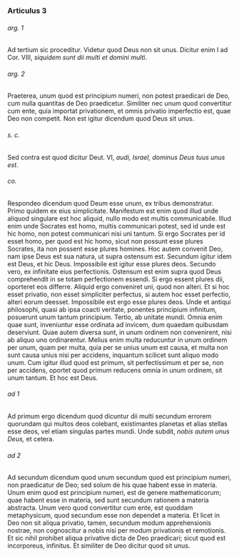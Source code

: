 ### Articulus 3

###### arg. 1
Ad tertium sic proceditur. Videtur quod Deus non sit unus. Dicitur enim I ad Cor. VIII, *siquidem sunt dii multi et domini multi*.

###### arg. 2
Praeterea, unum quod est principium numeri, non potest praedicari de Deo, cum nulla quantitas de Deo praedicetur. Similiter nec unum quod convertitur cum ente, quia importat privationem, et omnis privatio imperfectio est, quae Deo non competit. Non est igitur dicendum quod Deus sit unus.

###### s. c.
Sed contra est quod dicitur Deut. VI, *audi, Israel, dominus Deus tuus unus est*.

###### co.
Respondeo dicendum quod Deum esse unum, ex tribus demonstratur. Primo quidem ex eius simplicitate. Manifestum est enim quod illud unde aliquod singulare est hoc aliquid, nullo modo est multis communicabile. Illud enim unde Socrates est homo, multis communicari potest, sed id unde est hic homo, non potest communicari nisi uni tantum. Si ergo Socrates per id esset homo, per quod est hic homo, sicut non possunt esse plures Socrates, ita non possent esse plures homines. Hoc autem convenit Deo, nam ipse Deus est sua natura, ut supra ostensum est. Secundum igitur idem est Deus, et hic Deus. Impossibile est igitur esse plures deos. Secundo vero, ex infinitate eius perfectionis. Ostensum est enim supra quod Deus comprehendit in se totam perfectionem essendi. Si ergo essent plures dii, oporteret eos differre. Aliquid ergo conveniret uni, quod non alteri. Et si hoc esset privatio, non esset simpliciter perfectus, si autem hoc esset perfectio, alteri eorum deesset. Impossibile est ergo esse plures deos. Unde et antiqui philosophi, quasi ab ipsa coacti veritate, ponentes principium infinitum, posuerunt unum tantum principium. Tertio, ab unitate mundi. Omnia enim quae sunt, inveniuntur esse ordinata ad invicem, dum quaedam quibusdam deserviunt. Quae autem diversa sunt, in unum ordinem non convenirent, nisi ab aliquo uno ordinarentur. Melius enim multa reducuntur in unum ordinem per unum, quam per multa, quia per se unius unum est causa, et multa non sunt causa unius nisi per accidens, inquantum scilicet sunt aliquo modo unum. Cum igitur illud quod est primum, sit perfectissimum et per se, non per accidens, oportet quod primum reducens omnia in unum ordinem, sit unum tantum. Et hoc est Deus.

###### ad 1
Ad primum ergo dicendum quod dicuntur dii multi secundum errorem quorundam qui multos deos colebant, existimantes planetas et alias stellas esse deos, vel etiam singulas partes mundi. Unde subdit, *nobis autem unus Deus,* et cetera.

###### ad 2
Ad secundum dicendum quod unum secundum quod est principium numeri, non praedicatur de Deo; sed solum de his quae habent esse in materia. Unum enim quod est principium numeri, est de genere mathematicorum; quae habent esse in materia, sed sunt secundum rationem a materia abstracta. Unum vero quod convertitur cum ente, est quoddam metaphysicum, quod secundum esse non dependet a materia. Et licet in Deo non sit aliqua privatio, tamen, secundum modum apprehensionis nostrae, non cognoscitur a nobis nisi per modum privationis et remotionis. Et sic nihil prohibet aliqua privative dicta de Deo praedicari; sicut quod est incorporeus, infinitus. Et similiter de Deo dicitur quod sit unus.

